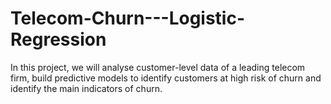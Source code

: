 # Telecom-Churn---Logistic-Regression
In this project, we will analyse customer-level data of a leading telecom firm, build predictive models to identify customers at high risk of churn and identify the main indicators of churn.
